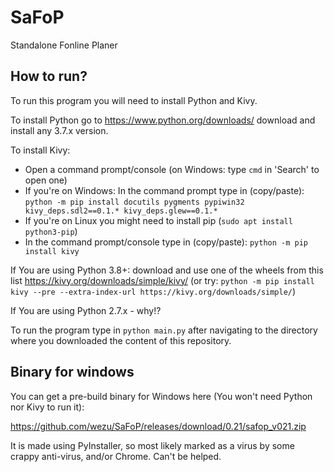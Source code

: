 # SaFoP
Standalone Fonline Planer

## How to run?
To run this program you will need to install Python and Kivy.

To install Python go to https://www.python.org/downloads/ download and install any 3.7.x version.

To install Kivy:
- Open a command prompt/console (on Windows: type `cmd` in 'Search' to open one)
- If you're on Windows: In the command prompt type in (copy/paste):
 `python -m pip install docutils pygments pypiwin32 kivy_deps.sdl2==0.1.* kivy_deps.glew==0.1.*`
- If you're on Linux you might need to install pip (`sudo apt install python3-pip`)
- In the command prompt/console type in (copy/paste): `python -m pip install kivy`

If You are using Python 3.8+: download and use one of the wheels from this list https://kivy.org/downloads/simple/kivy/ (or try: `python -m pip install kivy --pre --extra-index-url https://kivy.org/downloads/simple/`)

If You are using Python 2.7.x - why!?

To run the program type in `python main.py` after navigating to the directory where you downloaded the content of this repository.

## Binary for windows
You can get a pre-build binary for Windows here (You won't need Python nor Kivy to run it):

https://github.com/wezu/SaFoP/releases/download/0.21/safop_v021.zip

It is made using PyInstaller, so most likely marked as a virus by some crappy anti-virus, and/or Chrome. Can't be helped.

